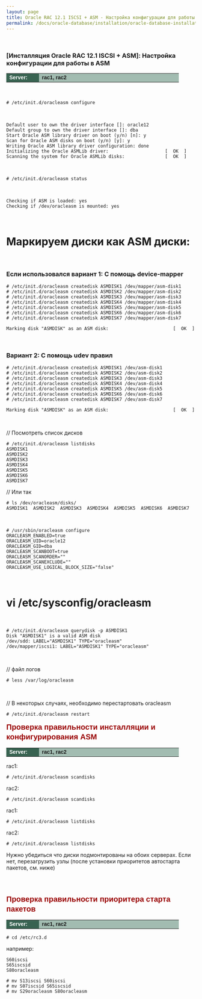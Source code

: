 ```yaml
---
layout: page
title: Oracle RAC 12.1 ISCSI + ASM - Настройка конфигурации для работы в ASM
permalink: /docs/oracle-database/installation/oracle-database-installation/distributed/rac/linux/6.7/oracle/12.1/iscsi-asm/prepare-asm-discs/
---
```



<br/>

### [Инсталляция Oracle RAC 12.1 ISCSI + ASM]: Настройка конфигурации для работы в ASM


<table cellpadding="4" cellspacing="2" align="center" border="0" width="100%">

<tr>
<td style="color: rgb(255, 255, 255);" bgcolor="#386351" width="14%"><span style="font-family: Arial,Helvetica,sans-serif; font-size: 14px;"><strong>Server:</strong></span></td>
<td height="20" bgcolor="#a2bcb1" width="60%"><span style="font-family: Arial,Helvetica,sans-serif; font-size: 14px;"><strong>rac1, rac2</strong></span></td>
</tr>

</table>

<br/>

    # /etc/init.d/oracleasm configure

<br/>

    Default user to own the driver interface []: oracle12
    Default group to own the driver interface []: dba
    Start Oracle ASM library driver on boot (y/n) [n]: y
    Scan for Oracle ASM disks on boot (y/n) [y]: y
    Writing Oracle ASM library driver configuration: done
    Initializing the Oracle ASMLib driver:                     [  OK  ]
    Scanning the system for Oracle ASMLib disks:               [  OK  ]


<br/>

    # /etc/init.d/oracleasm status

<br/>

    Checking if ASM is loaded: yes
    Checking if /dev/oracleasm is mounted: yes


<br/>


# Маркируем диски как ASM диски:


<br/>

### Eсли использовался вариант 1: С помощь device-mapper


    # /etc/init.d/oracleasm createdisk ASMDISK1 /dev/mapper/asm-disk1
    # /etc/init.d/oracleasm createdisk ASMDISK2 /dev/mapper/asm-disk2
    # /etc/init.d/oracleasm createdisk ASMDISK3 /dev/mapper/asm-disk3
    # /etc/init.d/oracleasm createdisk ASMDISK4 /dev/mapper/asm-disk4
    # /etc/init.d/oracleasm createdisk ASMDISK5 /dev/mapper/asm-disk5
    # /etc/init.d/oracleasm createdisk ASMDISK6 /dev/mapper/asm-disk6
    # /etc/init.d/oracleasm createdisk ASMDISK7 /dev/mapper/asm-disk7

    Marking disk "ASMDISK" as an ASM disk:                        [  OK  ]


<br/>

### Вариант 2: С помощь udev правил


    # /etc/init.d/oracleasm createdisk ASMDISK1 /dev/asm-disk1
    # /etc/init.d/oracleasm createdisk ASMDISK2 /dev/asm-disk2
    # /etc/init.d/oracleasm createdisk ASMDISK3 /dev/asm-disk3
    # /etc/init.d/oracleasm createdisk ASMDISK4 /dev/asm-disk4
    # /etc/init.d/oracleasm createdisk ASMDISK5 /dev/asm-disk5
    # /etc/init.d/oracleasm createdisk ASMDISK6 /dev/asm-disk6
    # /etc/init.d/oracleasm createdisk ASMDISK7 /dev/asm-disk7

    Marking disk "ASMDISK" as an ASM disk:                        [  OK  ]



<br/>

// Посмотреть список дисков

    # /etc/init.d/oracleasm listdisks
    ASMDISK1
    ASMDISK2
    ASMDISK3
    ASMDISK4
    ASMDISK5
    ASMDISK6
    ASMDISK7

// Или так


    # ls /dev/oracleasm/disks/
    ASMDISK1  ASMDISK2  ASMDISK3  ASMDISK4  ASMDISK5  ASMDISK6  ASMDISK7

<br/>

    # /usr/sbin/oracleasm configure
    ORACLEASM_ENABLED=true
    ORACLEASM_UID=oracle12
    ORACLEASM_GID=dba
    ORACLEASM_SCANBOOT=true
    ORACLEASM_SCANORDER=""
    ORACLEASM_SCANEXCLUDE=""
    ORACLEASM_USE_LOGICAL_BLOCK_SIZE="false"

<br/>

# vi /etc/sysconfig/oracleasm

<br/>

    # /etc/init.d/oracleasm querydisk -p ASMDISK1
    Disk "ASMDISK1" is a valid ASM disk
    /dev/sdd: LABEL="ASMDISK1" TYPE="oracleasm"
    /dev/mapper/iscsi1: LABEL="ASMDISK1" TYPE="oracleasm"


<br/>

// файл логов

    # less /var/log/oracleasm

<br/>

// В некоторых случаях, необходимо перестартовать oracleasm

    # /etc/init.d/oracleasm restart




<span style="font-size: 20px; text-align: left; line-height: 130%; font-family: Arial,Helvetica,sans-serif; color: rgb(153, 0, 0);">
<strong>Проверка правильности инсталляции и конфигурирования ASM</strong></span>

<table cellpadding="4" cellspacing="2" align="center" border="0" width="100%">

<tr>
	<td style="color: rgb(255, 255, 255);" bgcolor="#386351" width="14%"><span style="font-family: Arial,Helvetica,sans-serif; font-size: 14px;"><strong>Server:</strong></span></td>
	<td height="20" bgcolor="#a2bcb1" width="60%"><span style="font-family: Arial,Helvetica,sans-serif; font-size: 14px;"><strong>rac1, rac2</strong></span></td>
</tr>

</table>


rac1:

	# /etc/init.d/oracleasm scandisks

rac2:

	# /etc/init.d/oracleasm scandisks

rac1:

	# /etc/init.d/oracleasm listdisks

rac2:

	# /etc/init.d/oracleasm listdisks


Нужно убедиться что диски подмонтированы на обоих серверах.
Если нет, перезагрузить узлы (после установки приоритетов автостарта пакетов, см. ниже)


<br/><br/>

<span style="font-size: 20px; text-align: left; line-height: 130%; font-family: Arial,Helvetica,sans-serif; color: rgb(153, 0, 0);">
<strong>Проверка правильности приоритера старта пакетов</strong></span>

<table cellpadding="4" cellspacing="2" align="center" border="0" width="100%">

<tr>
	<td style="color: rgb(255, 255, 255);" bgcolor="#386351" width="14%"><span style="font-family: Arial,Helvetica,sans-serif; font-size: 14px;"><strong>Server:</strong></span></td>
	<td height="20" bgcolor="#a2bcb1" width="60%"><span style="font-family: Arial,Helvetica,sans-serif; font-size: 14px;"><strong>rac1, rac2</strong></span></td>
</tr>

</table>


	# cd /etc/rc3.d

например:

	S60iscsi
	S65iscsid
	S80oracleasm

    # mv S13iscsi S60iscsi
    # mv S07iscsid S65iscsid
    # mv S29oracleasm S80oracleasm
